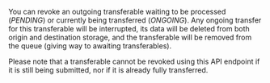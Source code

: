 You can revoke an outgoing transferable waiting to be processed (*PENDING*) or currently being transferred (*ONGOING*).
Any ongoing transfer for this transferable will be interrupted, its data will be deleted from both origin and destination storage, and the transferable will be removed from the queue (giving way to awaiting transferables).

Please note that a transferable cannot be revoked using this API endpoint if it is still being submitted, nor if it is already fully transferred.

